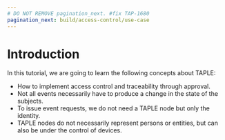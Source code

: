 ```yaml
---
# DO NOT REMOVE pagination_next. #fix TAP-1680
pagination_next: build/access-control/use-case
---
```

# Introduction

In this tutorial, we are going to learn the following concepts about TAPLE:
- How to implement access control and traceability through approval.
- Not all events necessarily have to produce a change in the state of the subjects.
- To issue event requests, we do not need a TAPLE node but only the identity.
- TAPLE nodes do not necessarily represent persons or entities, but can also be under the control of devices.